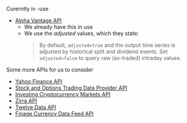 Curerntly in -use
-   [Alpha Vantage API](https://rapidapi.com/alphavantage/api/alpha-vantage)
	- We already have this in use
	- We use the *adjusted* values, which they state:
	  > By default, `adjusted=true` and the output time series is adjusted by historical split and dividend events. Set `adjusted=false` to query raw (as-traded) intraday values.
 
Some more APIs for us to consider
-   [Yahoo Finance API](https://rapidapi.com/asepscareer/api/yahoo-finance97)
-   [Stock and Options Trading Data Provider API](https://rapidapi.com/mpeng/api/stock-and-options-trading-data-provider)
-   [Investing Cryptocurrency Markets API](https://rapidapi.com/apidojo/api/investing-cryptocurrency-markets)
-   [Zirra API](https://rapidapi.com/zirra/api/zirra)
-   [Twelve Data API](https://rapidapi.com/twelvedata/api/twelve-data1)
-   [Finage Currency Data Feed API](https://rapidapi.com/Finage/api/finage-currency-data-feed)